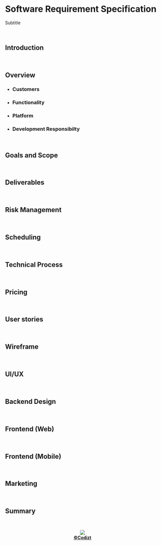 # Software Requirement Specification
Subtitle

<br/> 

## Introduction

<br/> 

## Overview

- ### Customers
- ### Functionality
- ### Platform
- ### Development Responsibilty

<br/> 

## Goals and Scope

<br/> 

## Deliverables

<br/> 

## Risk Management


<br/> 

## Scheduling

<br/> 

## Technical Process

<br/> 

## Pricing

<br/> 

## User stories

<br/> 

## Wireframe

<br/> 

## UI/UX

<br/> 

## Backend Design

<br/> 

## Frontend (Web)

<br/> 

## Frontend (Mobile)

<br/> 

## Marketing

<br/> 

## Summary

<br/> 
<p align="center"><img src="https://forthebadge.com/images/badges/built-with-love.svg"/><br/><a href="htpps://github.com/codizt"><b>©Codizt</b></a></p>
